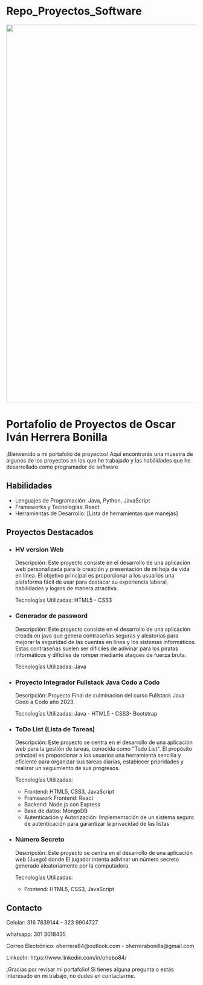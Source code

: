 # Repo_Proyectos_Software
<image src="https://media.licdn.com/dms/image/D4E16AQHxhRbRnOPKCw/profile-displaybackgroundimage-shrink_350_1400/0/1701137168402?e=1724889600&v=beta&t=JYsabL7lg_GHf-muvGASPlElJCCdEyxRoL-v0nO0ZoE" width="1000px">

<h1>Portafolio de Proyectos de Oscar Iván Herrera Bonilla</h1>
<p>¡Bienvenido a mi portafolio de proyectos! Aquí encontrarás una muestra de algunos de los proyectos en los que he trabajado y las habilidades que he desarrollado como programador de software</p>

<h2>Habilidades</h2>
<ul>
  <li>Lenguajes de Programación: Java, Python, JavaScript</li>
  <li>Frameworks y Tecnologías: React</li>
  <li>Herramientas de Desarrollo: [Lista de herramientas que manejas]</li>
</ul>

<h2>Proyectos Destacados</h2>
<ul>
  <li>
    <h3>HV version Web</h3>
    <p>Descripción: Este proyecto consiste en el desarrollo de una aplicación web personalizada para la creación y presentación de mi     
       hoja de vida en línea. 
       El objetivo principal es proporcionar a los usuarios una plataforma fácil de usar para destacar su experiencia laboral, 
       habilidades y logros de manera atractiva.</p>
    <p>Tecnologías Utilizadas: HTML5 - CSS3</p>
  </li>

  <li>
    <h3>Generador de password</h3>
    <p>Descripción: Este proyecto consiste en el desarrollo de una aplicación creada en java que genera contraseñas seguras y aleatorias         para mejorar la seguridad de las cuentas en línea y los sistemas informáticos. Estas contraseñas suelen ser difíciles de adivinar         para los piratas informáticos y difíciles de romper mediante ataques de fuerza bruta.
    </p>
    <p>Tecnologías Utilizadas: Java</p>
  </li>

<li>
    <h3>Proyecto Integrador Fullstack Java Codo a Codo</h3>
    <p>Descripción: Proyecto Final de culminacion del curso Fullstack Java Codo a Codo año 2023.
    </p>
    <p>Tecnologías Utilizadas: Java - HTML5 - CSS3- Bootstrap</p>
  </li>
  
  <li>
    <h3>ToDo List (Lista de Tareas)</h3>
    <p>Descripción: Este proyecto se centra en el desarrollo de una aplicación web para la gestión de tareas, conocida como "Todo List". 
       El propósito principal es proporcionar a los     
       usuarios una herramienta sencilla y eficiente para organizar sus tareas diarias, establecer prioridades y realizar un seguimiento 
       de sus progresos.</p>
    <p>Tecnologías Utilizadas:</p>
    <ul>
      <li>Frontend: HTML5, CSS3, JavaScript</li>
      <li>Framework Frontend: React</li>
      <li>Backend: Node.js con Express</li>
      <li>Base de datos: MongoDB</li>
      <li>Autenticación y Autorización: Implementación de un sistema seguro de autenticación para garantizar la privacidad de las 
          listas</li>
    </ul>
  </li>

  <li>
    <h3>Número Secreto</h3>
    <p>Descripción: Este proyecto se centra en el desarrollo de una aplicación web (Juego) donde El jugador intenta adivinar un número   
       secreto generado aleatoriamente por la computadora.</p>
    <p>Tecnologías Utilizadas:</p>
    <ul>
      <li>Frontend: HTML5, CSS3, JavaScript</li>
    </ul>
  </li>
</ul>

<h2>Contacto</h2>
<P>Celular: 316 7839144 - 323 9904727</P>
<P>whatsapp: 301 3018435</P>
<p>Correo Electrónico: oherrera84@outlook.com - oherrerabonilla@gmail.com</p>
<p>LinkedIn: https://www.linkedin.com/in/ohebo84/</p>
<p>¡Gracias por revisar mi portafolio! Si tienes alguna pregunta o estás interesado en mi trabajo, no dudes en contactarme.</p>
